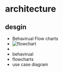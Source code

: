 # architecture

## desgin

* Behavirual Flow charts
* ![flowchart]()
* 
* behavirual
* flowcharts
* use case diagram
